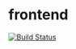 # frontend
[![Build Status](https://travis-ci.org/fcomb/frontend.svg?branch=master)](https://travis-ci.org/fcomb/frontend)
